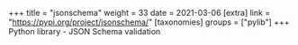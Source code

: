 +++
title = "jsonschema"
weight = 33
date = 2021-03-06
[extra]
link = "https://pypi.org/project/jsonschema/"
[taxonomies]
groups = ["pylib"]
+++
Python library - JSON Schema validation

